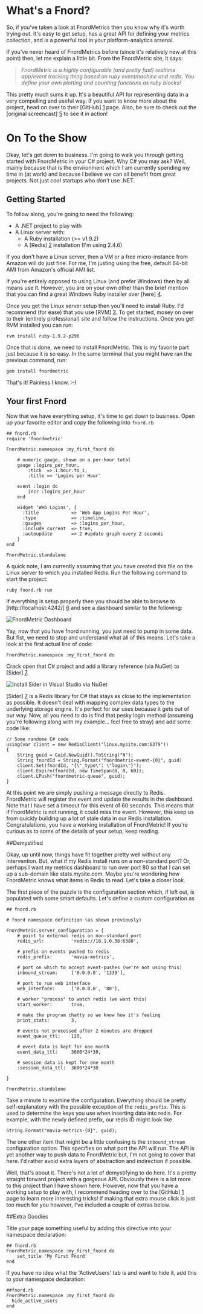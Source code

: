 # What's a Fnord?
So, if you've taken a look at FnordMetrics then you know why it's worth
trying out. It's easy to get setup, has a great API for defining your
metrics collection, and is a powerful tool in your platform-analytics
arsenal. 

If you've never heard of FnordMetrics before (since it's relatively new at
this point) then, let me explain a little bit. From the FnordMetric site, it
says:

> _FnordMetric is a highly configurable (and pretty fast) realtime app/event 
> tracking thing based on ruby eventmachine and redis. You define your own 
> plotting and counting functions as ruby blocks!_

This pretty much sums it up. It's a beautiful API for representing data in
a very compelling and useful way. If you want to know more about the project, 
head on over to their [GitHub] [1] page. Also, be sure to check out the
[original screencast] [5] to see it in action!


# On To the Show
Okay, let's get down to business. I'm going to walk you through getting started
with FnordMetric in your C# project. Why C# you may ask? Well, mainly because
that is the environment which I am currently spending my time in (at work) and 
because I believe we can all benefit from great projects. Not just _cool_ 
startups who _don't_ use .NET.

## Getting Started

To follow along, you're going to need the following:

* A .NET project to play with
* A Linux server with:
  * A Ruby installation (>= v1.9.2)
  * A [Redis] [2] installation (I'm using 2.4.6)

If you don't have a Linux server, then a VM or a free micro-instance from
Amazon will do just fine. For me, I'm justing using the free, default 64-bit
AMI from Amazon's official AMI list.

If you're entirely opposed to using Linux (and prefer Windows) then by all
means use it. However, you are on your own other than the brief mention that
you can find a great Windows Ruby installer over [here] [4].

Once you get the Linux server setup then you'll need to install Ruby. I'd
recommend (for ease) that you use [RVM] [3]. To get started, mosey on
over to their (entirely professional) site and follow the instructions. Once
you get RVM installed you can run:

    rvm install ruby-1.9.2-p290

Once that is done, we need to install FnordMetric. This is my favorite part
just because it is so easy. In the same terminal that you might have ran the
previous command, run:

    gem install fnordmetric

That's it! Painless I know. :-)

## Your first Fnord

Now that we have everything setup, it's time to get down to business. Open up
your favorite editor and copy the following into `fnord.rb`

    ## fnord.rb
    require 'fnordmetric'
    
    FnordMetric.namespace :my_first_fnord do    
    
        # numeric gauge, shown on a per-hour total
        gauge :logins_per_hour,
            :tick  => 1.hour.to_i,
            :title => 'Logins per Hour'

        event :login do
            incr :logins_per_hour
        end
    
        widget 'Web Logins', {
          :title            => 'Web App Logins Per Hour',
          :type             => :timeline,
          :gauges           => :logins_per_hour,
          :include_current  => true,
          :autoupdate       => 2 #update graph every 2 seconds
        }
    end
    
    FnordMetric.standalone

A quick note, I am currently assuming that you have created this file on the
Linux server to which you installed Redis. Run the following command to start
the project:

    ruby fnord.rb run

If everything is setup properly then you should be able to browse to
[http://localhost:4242/] [6] and see a dashboard similar to the following:

![FnordMetric Dashboard][8]

Yay, now that you have fnord running, you just need to pump in some data. But
fist, we need to stop and understand what all of this means. Let's take a look
at the first actual line of code:

<pre><code class="ruby">FnordMetric.namespace :my_first_fnord do</code></pre>







Crack
open that C# project and add a library reference (via NuGet) to [Sider] [7].

![Install Sider in Visual Studio via NuGet][9]

[Sider] [7] is a Redis library for C# that stays as close to the implementation
as possible. It doesn't deal with mapping complex data types to the underlying
storage engine. It's perfect for our uses because it gets out of our way. Now,
all you need to do is find that pesky login method (assuming you're following along
with my example... feel free to stray) and add some code like:

    // Some randome C# code
    using(var client = new RedisClient("linux.mysite.com:6379"))
    {
        String guid = Guid.NewGuid().ToString("N");
        String fnordId = String.Format("fnordmetric-event-{0}", guid)
        client.Set(fnordId, "{\"_type\": \"login\"}");
        client.Expire(fnordId, new TimeSpan(0, 0, 60));
        client.LPush("fnordmetric-queue", guid);
    }

At this point we are simply pushing a message directly to Redis. FnordMetric will
register the event and update the results in the dashboard. Note that I have
set a timeout for this event of 60 seconds. This means that if FnordMetric is not
running, it could miss the event. However, this keep us from quickly building
up a lot of stale data in our Redis installation. Congratulations, you have
a working installation of FnordMetric! If you're curious as to some of
the details of your setup, keep reading. 

##Demystified

 Okay, up until now, things have fit together pretty well without any
 intervention. But, what if my Redis install runs on a non-standard port? Or,
 perhaps I want my metrics dashboard to run over port 80 so that I can set
 up a sub-domain like stats.mysite.com. Maybe you're wondering how FnordMetric
 knows what items in Redis to read. Let's take a closer look. 

 The first piece of the puzzle is the configuration section which, if left
 out, is populated with some smart defaults. Let's define a custom
 configuration as

    ## fnord.rb

    # fnord namespace definition (as shown previously)

    FnordMetric.server_configuration = {
        # point to external redis on non-standard port
        redis_url:          'redis://10.1.0.38:6380',

        # prefis on events pushed to redis
        redis_prefix:       'mavia-metrics',

        # port on which to accept event-pushes (we're not using this)
        inbound_stream:     ['0.0.0.0', '1339'],

        # port to run web interface
        web_interface:      ['0.0.0.0', '80'],

        # worker "process" to watch redis (we want this)
        start_worker:       true,

        # make the program chatty so we know how it's feeling
        print_stats:        3,

        # events not processed after 2 minutes are dropped
        event_queue_ttl:    120,

        # event data is kept for one month
        event_data_ttl:     3600*24*30,

        # session data is kept for one month
        :session_data_ttl:  3600*24*30
          
    }

    FnordMetric.standalone

Take a minute to examine the configuration. Everything should be pretty
self-explanatory with the possible exception of the `redis_prefix`. This
is used to determine the keys you use when inserting data into redis. For
example, with the newly defined prefix, our redis ID might look like

    String.Format("mavia-metrics-{0}", guid);

The one other item that might be a little confusing is the `inbound_stream`
configuration option. This specifies on what port the API will run. The API
is yet another way to push data to FnordMetric but, I'm not going to cover
that here. I'd rather avoid extra layers of abstraction and indirection if
possible. 

Well, that's about it. There's not a lot of demystifying to do here. It's a
pretty straight forward project with a gorgeous API. Obviously there is a lot
more to this project than I have shown here. However, now that you have a
working setup to play with, I recommend heading over to the [GitHub] [1] page
to learn more interesting tricks! If making that extra mouse click is just
too much for you however, I've included a couple of extras below.

##Extra Goodies

Title your page something useful by adding this directive into your namespace
declaration:

    ## fnord.rb
    FnordMetric.namespace :my_first_fnord do
        set_title 'My First Fnord'
    end


If you have no idea what the 'ActiveUsers' tab is and want to hide it, add
this to your namespace declaration:

    ##fnord.rb
    FnordMetric.namespace :my_first_fnord do
      hide_active_users
    end





  [1]: http://github.com/paulasmuth/fnordmetric
  [2]: http://redis.io
  [3]: http://http://beginrescueend.com
  [4]: http://rubyinstaller.org/
  [5]: http://www.screenr.com/KiJs
  [6]: http://localhost:4242/
  [7]: http://github.com/chakrit/sider
  [8]: /blog-files/fnord-1.png
  [9]: /blog-files/fnord-2.png
